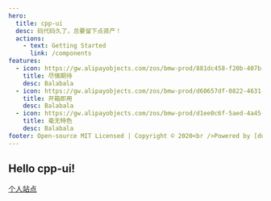 ```yaml
---
hero:
  title: cpp-ui
  desc: 码代码久了，总要留下点资产！
  actions:
    - text: Getting Started
      link: /components
features:
  - icon: https://gw.alipayobjects.com/zos/bmw-prod/881dc458-f20b-407b-947a-95104b5ec82b/k79dm8ih_w144_h144.png
    title: 尽情期待
    desc: Balabala
  - icon: https://gw.alipayobjects.com/zos/bmw-prod/d60657df-0822-4631-9d7c-e7a869c2f21c/k79dmz3q_w126_h126.png
    title: 开箱即用
    desc: Balabala
  - icon: https://gw.alipayobjects.com/zos/bmw-prod/d1ee0c6f-5aed-4a45-a507-339a4bfe076c/k7bjsocq_w144_h144.png
    title: 毫无特色
    desc: Balabala
footer: Open-source MIT Licensed | Copyright © 2020<br />Powered by [dumi](https://d.umijs.org)
---
```


## Hello cpp-ui!

[个人站点](http://niaogege.cn/)
